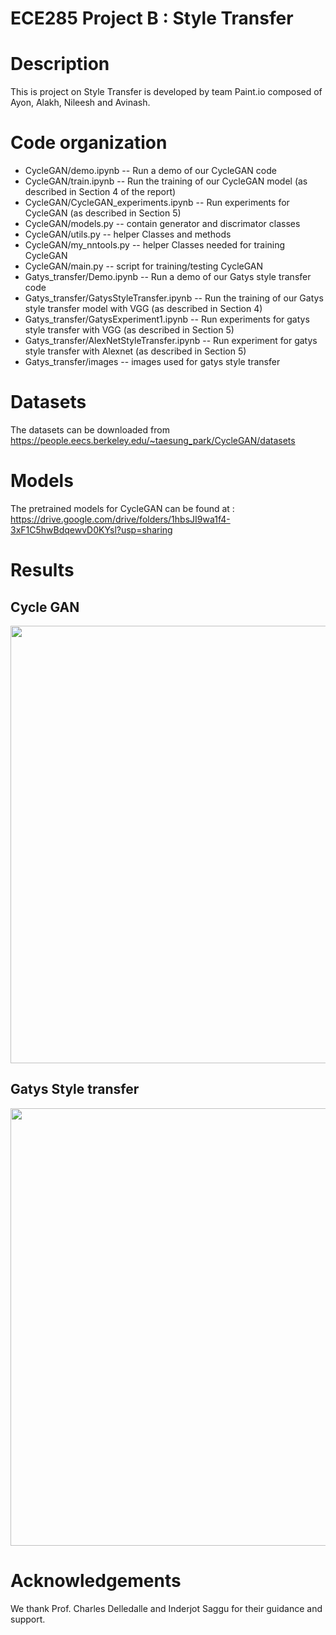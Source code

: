 # ECE285 Project B : Style Transfer
Description
===========
This is project on Style Transfer is developed by team Paint.io composed of Ayon, Alakh, Nileesh and Avinash.

Code organization
=================
* CycleGAN/demo.ipynb -- Run a demo of our CycleGAN code  
* CycleGAN/train.ipynb --  Run the training of our CycleGAN model (as described in Section 4 of the report)  
* CycleGAN/CycleGAN_experiments.ipynb -- Run experiments for CycleGAN (as described in Section 5)
* CycleGAN/models.py -- contain generator and discrimator classes
* CycleGAN/utils.py -- helper Classes and methods 
* CycleGAN/my_nntools.py -- helper Classes needed for training CycleGAN
* CycleGAN/main.py -- script for training/testing CycleGAN
* Gatys_transfer/Demo.ipynb -- Run a demo of our Gatys style transfer code  
* Gatys_transfer/GatysStyleTransfer.ipynb --  Run the training of our Gatys style transfer model with VGG (as described in Section 4)  
* Gatys_transfer/GatysExperiment1.ipynb -- Run experiments for gatys style transfer with VGG (as described in Section 5)
* Gatys_transfer/AlexNetStyleTransfer.ipynb -- Run experiment for gatys style transfer with Alexnet (as described in Section 5)
* Gatys_transfer/images -- images used for gatys style transfer 

Datasets
========
The datasets can be downloaded from https://people.eecs.berkeley.edu/~taesung_park/CycleGAN/datasets

Models
======
The pretrained models for CycleGAN can be found at : https://drive.google.com/drive/folders/1hbsJI9wa1f4-3xF1C5hwBdqewvD0KYsl?usp=sharing

Results
========

## Cycle GAN

<img src="https://user-images.githubusercontent.com/28579156/70397521-c60abc00-19c7-11ea-9577-830353f390cb.png" width="700">

## Gatys Style transfer


<img src="https://user-images.githubusercontent.com/28579156/70397524-d02cba80-19c7-11ea-8c6d-698556e8e84c.png" width="700">

Acknowledgements
================
We thank Prof. Charles Delledalle and Inderjot Saggu for their guidance and support.

